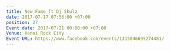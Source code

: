 ```yaml
---
title: New Fame ft Dj Skulz
date: 2017-07-17 07:56:00 +07:00
position: 27
Event date: 2017-07-21 00:00:00 +07:00
Venue: Hanoi Rock City
Event URL: https://www.facebook.com/events/1315046695274481/
---
```


